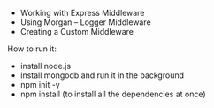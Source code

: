 
- Working with Express Middleware
- Using Morgan – Logger Middleware
- Creating a Custom Middleware 

How to run it:

- install node.js
- install mongodb and run it in the background
- npm init -y
- npm install (to install all the dependencies at once)




